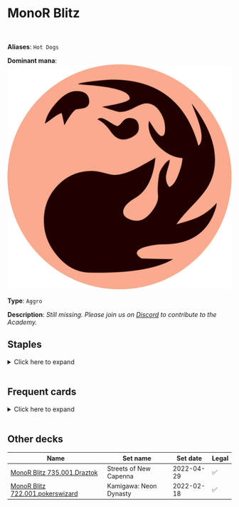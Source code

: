 <!-- This page is automatically generated by Myr: do not update it manually. -->
<!-- Changes directly applied here will be lost. -->
<!-- If you plan to update this page, please update the template at https://github.com/Pauperformance/pauperformance-bot -->
<!-- Templates can be found under pauperformance-bot/resources/templates/ -->
# MonoR Blitz
<br/>

**Aliases**: `Hot Dogs`


**Dominant mana**: <img src="../resources/images/mana/R.png" class="dominant-mana-icon"/>

**Type**: `Aggro`

**Description**: _Still missing. Please join us on [Discord](https://discord.gg/fYQbpjjkQ3) to contribute to the Academy._


## **Staples**

<details>
  <summary>Click here to expand</summary>
<a href="https://scryfall.com/card/vow/142/ancestral-anger"><img src="https://c1.scryfall.com/file/scryfall-cards/normal/front/5/d/5dee47ab-d603-4346-97f4-a25dc3f47765.jpg" class="archetype-card rounded-image"/></a>
<a href="https://scryfall.com/card/tsr/157/brute-force"><img src="https://c1.scryfall.com/file/scryfall-cards/normal/front/8/9/89db7256-3bd0-4c1d-9c6f-de81f7d3c1a2.jpg" class="archetype-card rounded-image"/></a>
<a href="https://scryfall.com/card/c21/168/faithless-looting"><img src="https://c1.scryfall.com/file/scryfall-cards/normal/front/1/d/1d6e5cc9-bd48-41b6-ac20-5a3e38aecdc5.jpg" class="archetype-card rounded-image"/></a>
<a href="https://scryfall.com/card/cmr/414/fists-of-flame"><img src="https://c1.scryfall.com/file/scryfall-cards/normal/front/1/8/1897b60d-7e15-488c-84d5-505187739b00.jpg" class="archetype-card rounded-image"/></a>
<a href="https://scryfall.com/card/jmp/338/kiln-fiend"><img src="https://c1.scryfall.com/file/scryfall-cards/normal/front/6/c/6c957c94-3d2d-4b98-8990-cd8909462081.jpg" class="archetype-card rounded-image"/></a>
<a href="https://scryfall.com/card/mh1/134/lava-dart"><img src="https://c1.scryfall.com/file/scryfall-cards/normal/front/b/1/b16dd041-451d-4914-8c46-aa315a90d802.jpg" class="archetype-card rounded-image"/></a>
<a href="https://scryfall.com/card/mm2/149/mutagenic-growth"><img src="https://c1.scryfall.com/file/scryfall-cards/normal/front/2/e/2e0861a2-1858-47af-8154-20a977c2b298.jpg" class="archetype-card rounded-image"/></a>
<a href="https://scryfall.com/card/jou/110/satyr-hoplite"><img src="https://c1.scryfall.com/file/scryfall-cards/normal/front/b/8/b8754d66-facb-432e-a6c2-91430a6dec94.jpg" class="archetype-card rounded-image"/></a>
</details><br/>



## **Frequent cards**

<details>
  <summary>Click here to expand</summary>
<a href="https://scryfall.com/card/uma/121/akroan-crusader"><img src="https://c1.scryfall.com/file/scryfall-cards/normal/front/7/3/73d295ac-3c83-47db-a324-aa4907bcefdd.jpg" class="archetype-card rounded-image"/></a>
<a href="https://scryfall.com/card/mm2/8/apostles-blessing"><img src="https://c1.scryfall.com/file/scryfall-cards/normal/front/f/d/fdfbc07e-d726-4d42-9394-6aa0f5fc3a3a.jpg" class="archetype-card rounded-image"/></a>
<a href="https://scryfall.com/card/war/117/burning-prophet"><img src="https://c1.scryfall.com/file/scryfall-cards/normal/front/0/1/01c5b095-13c9-4673-bf0c-553de455e521.jpg" class="archetype-card rounded-image"/></a>
<a href="https://scryfall.com/card/mid/140/festival-crasher"><img src="https://c1.scryfall.com/file/scryfall-cards/normal/front/6/2/626b0477-6165-443a-8a75-dfeac26ac9f9.jpg" class="archetype-card rounded-image"/></a>
<a href="https://scryfall.com/card/2xm/208/manamorphose"><img src="https://c1.scryfall.com/file/scryfall-cards/normal/front/f/a/faf9070e-14be-4ce5-a19a-6addc79359c1.jpg" class="archetype-card rounded-image"/></a>
<a href="https://scryfall.com/card/cmr/417/temur-battle-rage"><img src="https://c1.scryfall.com/file/scryfall-cards/normal/front/d/3/d344f38d-0ef2-434b-914c-934c639e7e18.jpg" class="archetype-card rounded-image"/></a>
</details><br/>





## **Other decks**

| Name | Set name | Set date | Legal |
| -----| -------- | -------- | ----- |
| [MonoR Blitz 735.001.Draztok](https://www.mtggoldfish.com/deck/4796534) | Streets of New Capenna | 2022-04-29 | ✅ |
| [MonoR Blitz 722.001.pokerswizard](https://www.mtggoldfish.com/deck/4795053) | Kamigawa: Neon Dynasty | 2022-02-18 | ✅ |





